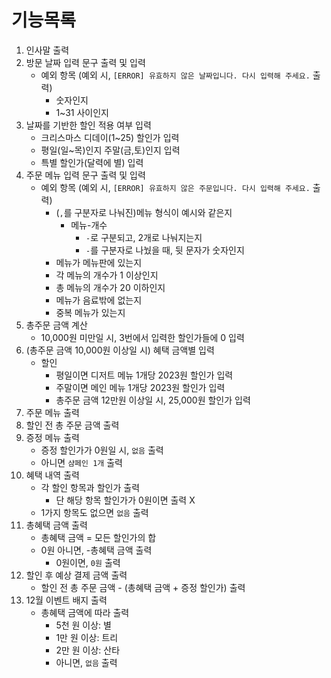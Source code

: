 # 기능목록

1. 인사말 출력
2. 방문 날짜 입력 문구 출력 및 입력
    - 예외 항목 (예외 시, `[ERROR] 유효하지 않은 날짜입니다. 다시 입력해 주세요.` 출력)
        - 숫자인지
        - 1~31 사이인지
3. 날짜를 기반한 할인 적용 여부 입력
    - 크리스마스 디데이(1~25) 할인가 입력
    - 평일(일~목)인지 주말(금,토)인지 입력
    - 특별 할인가(달력에 별) 입력
4. 주문 메뉴 입력 문구 출력 및 입력
    - 예외 항목 (예외 시, `[ERROR] 유효하지 않은 주문입니다. 다시 입력해 주세요.` 출력)
        - (`,`를 구분자로 나눠진)메뉴 형식이 예시와 같은지
            - 메뉴-개수
                - `-`로 구분되고, 2개로 나눠지는지
                - `-`를 구분자로 나눴을 때, 뒷 문자가 숫자인지
        - 메뉴가 메뉴판에 있는지
        - 각 메뉴의 개수가 1 이상인지
        - 총 메뉴의 개수가 20 이하인지
        - 메뉴가 음료밖에 없는지
        - 중복 메뉴가 있는지
5. 총주문 금액 계산
    - 10,000원 미만일 시, 3번에서 입력한 할인가들에 0 입력
6. (총주문 금액 10,000원 이상일 시) 혜택 금액별 입력
    - 할인
        - 평일이면 디저트 메뉴 1개당 2023원 할인가 입력
        - 주말이면 메인 메뉴 1개당 2023원 할인가 입력
        - 총주문 금액 12만원 이상일 시, 25,000원 할인가 입력
7. 주문 메뉴 출력
8. 할인 전 총 주문 금액 출력
9. 증정 메뉴 출력
    - 증정 할인가가 0원일 시, `없음` 출력
    - 아니면 `샴페인 1개` 출력
10. 혜택 내역 출력
    - 각 할인 항목과 할인가 출력
        - 단 해당 항목 할인가가 0원이면 출력 X
    - 1가지 항목도 없으면 `없음` 출력
11. 총혜택 금액 출력
    - 총혜택 금액 = 모든 할인가의 합
    - 0원 아니면, -총혜택 금액 출력
        - 0원이면, `0원` 출력
12. 할인 후 예상 결제 금액 출력
    - 할인 전 총 주문 금액 - (총혜택 금액 + 증정 할인가) 출력
13. 12월 이벤트 배지 출력
    - 총혜택 금액에 따라 출력
        - 5천 원 이상: 별
        - 1만 원 이상: 트리
        - 2만 원 이상: 산타
        - 아니면, `없음` 출력